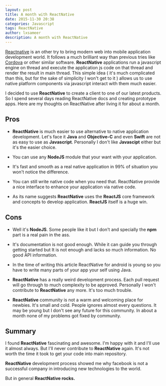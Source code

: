 ```yaml
---
layout: post
title: A month with ReactNative
date: 2015-11-30 20:38
categories: Javascript
tags: ReactNative
author: lxsameer
description: A month with ReactNative
---
```


[Reactnative](https://facebook.github.io/react-native/) is an other try to bring modern web
into mobile application development world. It follows a much brilliant way than previous tries
like [Cordova](https://cordova.apache.org/) or other similar software. **ReactNative** applications
run a javascript engine on thread and execute the application js code on that thread and render
the result in main thread. This simple idea ( it's much complicated than this, but for the sake of
simplicity I won't get to it ) allows us to use native platform components via javascript interact with
them much easier.

I decided to use **ReactNative** to create a client to one of our latest products. So I spend several
days reading ReactNative docs and creating prototype apps. Here are my thoughts on ReactNative after living
it for about a month.

## Pros
* **ReactNative** is much easier to use alternative to native application development. Let's face it
**Java** and **Objective-C** and even **Swift** are not as easy to use as **Javascript**. Personally
I don't like **Javascipt** either but it's the easier choice.

* You can use any **NodeJS** module that your want with your application.
* It's fast and smooth as a real native application in 99% of situation you won't notice the difference.
* You can still write native code when you need that. ReactNative provide a nice interface to enhance
your application via native code.
* As its name suggests **ReactNative** uses the **ReactJS** core framework and concepts to develop application.
**ReactJS** itself is a huge win.


## Cons
* Well it's **NodeJS**. Some people like it but I don't and specially the **npm** part is a real pain in the ass.
* It's documentation is not good enough. While it can guide you through getting started but It is not enough and
lacks so much information. No good API information.

* In the time of writing this article ReactNative for android is young so you have to write many parts of your app
your self using Java.

* **ReactNative** has a really weird development process. Each pull request will go through to much complexity to be
approved. Personally I won't contribute to **ReactNative** any more. It's too much trouble.

* **ReactNative** community is not a warm and welcoming place for newbies. It's small and cold. People ignores almost
every questions. It may be young but I don't see any future for this community. In about a month none of my problems
got fixed by community.

## Summary
I found **ReactNative** fascinating and awesome. I'm happy with it and I'll use it almost always. But I'll never
contribute to **ReactNative** again. It's not worth the time it took to get your code into main repository.

**ReactNative** development process showed me why facebook is not a successful company in introducing new technologies to the
world.

But in general **ReactNative rocks.**
